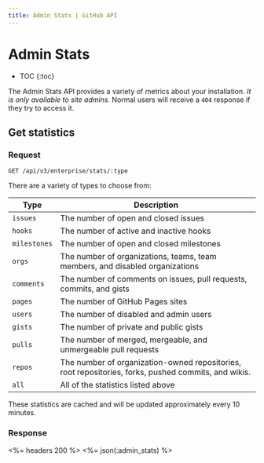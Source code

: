 ```yaml
---
title: Admin Stats | GitHub API
---
```


# Admin Stats

* TOC
{:toc}

The Admin Stats API provides a variety of metrics about your installation. *It is only available to site admins.* Normal users will receive a `404` response if they try to access it.

## Get statistics

### Request

    GET /api/v3/enterprise/stats/:type

There are a variety of types to choose from:

Type         | Description
-------------|-------------------------------------
`issues`     | The number of open and closed issues
`hooks`      | The number of active and inactive hooks
`milestones` | The number of open and closed milestones
`orgs`       | The number of organizations, teams, team members, and disabled organizations
`comments`   | The number of comments on issues, pull requests, commits, and gists
`pages`      | The number of GitHub Pages sites
`users`      | The number of disabled and admin users
`gists`      | The number of private and public gists
`pulls`      | The number of merged, mergeable, and unmergeable pull requests
`repos`      | The number of organization-owned repositories, root repositories, forks, pushed commits, and wikis.
`all`        | All of the statistics listed above

These statistics are cached and will be updated approximately every 10 minutes.

### Response

<%= headers 200 %>
<%= json(:admin_stats) %>
